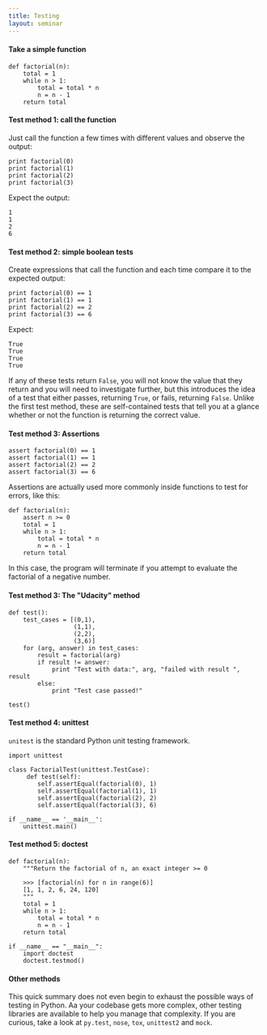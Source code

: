 ```yaml
---
title: Testing
layout: seminar
---
```


#### Take a simple function

    def factorial(n):
        total = 1
        while n > 1: 
            total = total * n
            n = n - 1
        return total

#### Test method 1: call the function

Just call the function a few times with different values and observe the output:

    print factorial(0)
    print factorial(1)
    print factorial(2)
    print factorial(3)

Expect the output:

    1
    1
    2
    6


#### Test method 2: simple boolean tests

Create expressions that call the function and each time compare it to the expected output:

    print factorial(0) == 1
    print factorial(1) == 1
    print factorial(2) == 2
    print factorial(3) == 6

Expect:

    True
    True
    True
    True

If any of these tests return `False`, you will not know the value that they return and you will need to investigate further, but this introduces the idea of a test that either passes, returning `True`, or fails, returning `False`. Unlike the first test method, these are self-contained tests that tell you at a glance whether or not the function is returning the correct value.




#### Test method 3: Assertions

    assert factorial(0) == 1
    assert factorial(1) == 1
    assert factorial(2) == 2
    assert factorial(3) == 6

Assertions are actually used more commonly inside functions to test for errors, like this:

    def factorial(n):
        assert n >= 0
        total = 1
        while n > 1: 
            total = total * n
            n = n - 1
        return total

In this case, the program will terminate if you attempt to evaluate the factorial of a negative number.




#### Test method 3: The "Udacity" method

    def test():
        test_cases = [(0,1),
                      (1,1),
                      (2,2),
                      (3,6)]
        for (arg, answer) in test_cases:
            result = factorial(arg)
            if result != answer:
                print "Test with data:", arg, "failed with result ", result
            else:
                print "Test case passed!"

    test()

#### Test method 4: unittest

`unitest` is the standard Python unit testing framework.

    import unittest

    class FactorialTest(unittest.TestCase):
         def test(self):
	        self.assertEqual(factorial(0), 1)
	        self.assertEqual(factorial(1), 1)
	        self.assertEqual(factorial(2), 2)
	        self.assertEqual(factorial(3), 6)

    if __name__ == '__main__':
        unittest.main()

#### Test method 5: doctest

    def factorial(n):
        """Return the factorial of n, an exact integer >= 0

        >>> [factorial(n) for n in range(6)]
        [1, 1, 2, 6, 24, 120]
        """
        total = 1
        while n > 1:
            total = total * n
            n = n - 1
        return total

    if __name__ == "__main__":
        import doctest
        doctest.testmod()

#### Other methods

This quick summary does not even begin to exhaust the possible ways of testing in Python. Aa your codebase gets more complex, other testing libraries are available to help you manage that complexity. If you are curious, take a look at `py.test`, `nose`, `tox`, `unittest2` and `mock`.